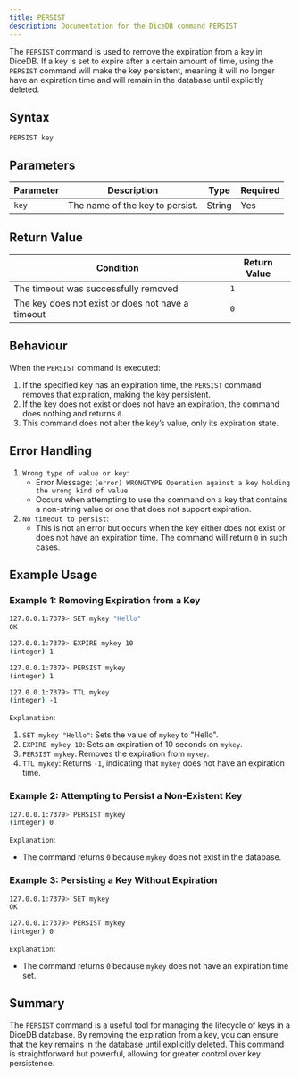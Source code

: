 ```yaml
---
title: PERSIST
description: Documentation for the DiceDB command PERSIST
---
```


The `PERSIST` command is used to remove the expiration from a key in DiceDB. If a key is set to expire after a certain amount of time, using the `PERSIST` command will make the key persistent, meaning it will no longer have an expiration time and will remain in the database until explicitly deleted.

## Syntax

```
PERSIST key
```

## Parameters

| Parameter | Description                                                               | Type    | Required |
|-----------|---------------------------------------------------------------------------|---------|----------|
| `key`     | The name of the key to persist.                                            | String  | Yes      |

## Return Value

| Condition                                      | Return Value                                      |
|------------------------------------------------|---------------------------------------------------|
| The timeout was successfully removed           | `1`                                              |
| The key does not exist or does not have a timeout| `0`                                             |

## Behaviour

When the `PERSIST` command is executed:

1. If the specified key has an expiration time, the `PERSIST` command removes that expiration, making the key persistent.
2. If the key does not exist or does not have an expiration, the command does nothing and returns `0`.
3. This command does not alter the key’s value, only its expiration state.

## Error Handling

1. `Wrong type of value or key`:
    - Error Message: `(error) WRONGTYPE Operation against a key holding the wrong kind of value`
    - Occurs when attempting to use the command on a key that contains a non-string value or one that does not support expiration.
2. `No timeout to persist`:
    - This is not an error but occurs when the key either does not exist or does not have an expiration time. The command will return `0` in such cases.    

## Example Usage

### Example 1: Removing Expiration from a Key

```bash
127.0.0.1:7379> SET mykey "Hello"
OK
```
```bash
127.0.0.1:7379> EXPIRE mykey 10
(integer) 1
```
```bash
127.0.0.1:7379> PERSIST mykey
(integer) 1
```
```bash
127.0.0.1:7379> TTL mykey
(integer) -1
```

`Explanation`:

1. `SET mykey "Hello"`: Sets the value of `mykey` to "Hello".
2. `EXPIRE mykey 10`: Sets an expiration of 10 seconds on `mykey`.
3. `PERSIST mykey`: Removes the expiration from `mykey`.
4. `TTL mykey`: Returns `-1`, indicating that `mykey` does not have an expiration time.

### Example 2: Attempting to Persist a Non-Existent Key

```bash
127.0.0.1:7379> PERSIST mykey
(integer) 0
```

`Explanation`:

- The command returns `0` because `mykey` does not exist in the database.

### Example 3: Persisting a Key Without Expiration

```bash
127.0.0.1:7379> SET mykey
OK
```

```bash
127.0.0.1:7379> PERSIST mykey
(integer) 0
```

`Explanation`:

- The command returns `0` because `mykey` does not have an expiration time set.


## Summary

The `PERSIST` command is a useful tool for managing the lifecycle of keys in a DiceDB database. By removing the expiration from a key, you can ensure that the key remains in the database until explicitly deleted. This command is straightforward but powerful, allowing for greater control over key persistence.


